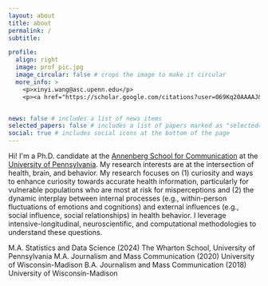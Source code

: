 ```yaml
---
layout: about
title: about
permalink: /
subtitle: 

profile:
  align: right
  image: prof_pic.jpg
  image_circular: false # crops the image to make it circular
  more_info: >
    <p>xinyi.wang@asc.upenn.edu</p>
    <p><a href="https://scholar.google.com/citations?user=069Kq20AAAAJ&hl=en" target="_blank">Google Scholar</a></p>


news: false # includes a list of news items
selected_papers: false # includes a list of papers marked as "selected={true}"
social: true # includes social icons at the bottom of the page
---
```


Hi! I'm a Ph.D. candidate at the [Annenberg School for Communication](https://www.asc.upenn.edu/people/graduate-student/xinyi-wang/) at the [University of Pennsylvania](https://www.upenn.edu/). My research interests are at the intersection of health, brain, and behavior. My research focuses on (1) curiosity and ways to enhance curiosity towards accurate health information, particularly for vulnerable populations who are most at risk for misperceptions and (2) the dynamic interplay between internal processes (e.g., within-person fluctuations of emotions and cognitions) and external influences (e.g., social influence, social relationships) in health behavior. I leverage intensive-longitudinal, neuroscientific, and computational methodologies to understand these questions.





M.A. Statistics and Data Science (2024) The Wharton School, University of Pennsylvania
M.A. Journalism and Mass Communication (2020) University of Wisconsin-Madison
B.A. Journalism and Mass Communication (2018) University of Wisconsin-Madison

